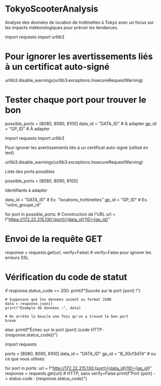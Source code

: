 # TokyoScooterAnalysis
Analyse des données de location de trottinettes à Tokyo avec un focus sur les impacts météorologiques pour prévoir les tendances.


import requests
import urllib3

# Pour ignorer les avertissements liés à un certificat auto-signé
urllib3.disable_warnings(urllib3.exceptions.InsecureRequestWarning)

# Tester chaque port pour trouver le bon
possible_ports = [8080, 8090, 8100]
data_id = "DATA_ID"  # À adapter
gp_id = "GP_ID"      # À adapter

import requests import urllib3 

Pour ignorer les avertissements liés à un certificat auto-signé (utilisé en test) 

urllib3.disable_warnings(urllib3.exceptions.InsecureRequestWarning) 

Liste des ports possibles 

possible_ports = [8080, 8090, 8100] 

Identifiants à adapter 

data_id = "DATA_ID" # Ex. "locations_trottinettes" gp_id = "GP_ID" # Ex. "votre_groupe_id" 

for port in possible_ports: # Construction de l'URL url = f"https://172.22.215.130:{port}/{data_id}?ID={gp_id}" 

# Envoi de la requête GET 
response = requests.get(url, verify=False)  # verify=False pour ignorer les erreurs SSL 
 
# Vérification du code de statut 
if response.status_code == 200: 
    print(f"Succès sur le port {port} !") 
     
    # Supposons que les données soient au format JSON 
    data = response.json() 
    print("Exemple de données :", data) 
     
    # On arrête la boucle une fois qu'on a trouvé le bon port 
    break 
else: 
    print(f"Échec sur le port {port} (code HTTP : {response.status_code})") 
 

 import requests

ports = [8080, 8090, 8100]
data_id = "DATA_ID"
gp_id = "B_30cf3d7d"  # ou ce que vous utilisez

for port in ports:
    url = f"http://172.22.215.130:{port}/{data_id}?ID={gp_id}"
    response = requests.get(url)  # HTTP, sans verify=False
    print(f"Port {port} -> status code : {response.status_code}")


